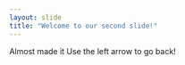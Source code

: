 ```yaml
---
layout: slide
title: "Welcome to our second slide!"
---
```

Almost made it
Use the left arrow to go back!
